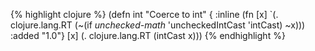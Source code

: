 {% highlight clojure %}
(defn int
  "Coerce to int"
  {
   :inline (fn  [x] `(. clojure.lang.RT (~(if *unchecked-math* 'uncheckedIntCast 'intCast) ~x)))
   :added "1.0"}
  [x] (. clojure.lang.RT (intCast x)))
{% endhighlight %}
